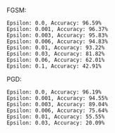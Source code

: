 FGSM:

    Epsilon: 0.0, Accuracy: 96.59%           
    Epsilon: 0.001, Accuracy: 96.37%        
    Epsilon: 0.003, Accuracy: 95.83%        
    Epsilon: 0.006, Accuracy: 94.83% 
    Epsilon: 0.01, Accuracy: 93.22% 
    Epsilon: 0.03, Accuracy: 81.82%
    Epsilon: 0.06, Accuracy: 62.01%
    Epsilon: 0.1, Accuracy: 42.91%

PGD:

    Epsilon: 0.0, Accuracy: 96.19%
    Epsilon: 0.001, Accuracy: 94.55%
    Epsilon: 0.003, Accuracy: 89.04%
    Epsilon: 0.006, Accuracy: 75.64%
    Epsilon: 0.01, Accuracy: 55.55%
    Epsilon: 0.03, Accuracy: 20.09%